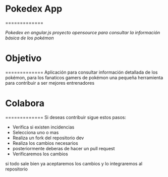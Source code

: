 # Pokedex App
=============

*Pokedex en angular.js proyecto opensource para consultar la información básica de los pokémon*

# Objetivo
=============
Aplicación para consultar información detallada de los pokémon, para los fanaticos gamers de pokémon una pequeña herramienta para contribuir a ser mejores entrenadores


# Colabora
=============
Si deseas contribuir sigue estos pasos:

* Verifica si existen incidencias
* Selecciona uno o mas 
* Realiza un fork del repositorio dev
* Realiza los cambios necesarios
* posteriormente deberas de hacer un pull request
* Verificaremos los cambios 

si todo sale bien ya aceptaremos los cambios y lo integraremos al repositorio


